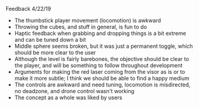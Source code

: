 Feedback 4/22/19

- The thumbstick player movement (locomotion) is awkward
- Throwing the cubes, and stuff in general, is fun to do
- Haptic feedback when grabbing and dropping things is a bit extreme and can be tuned down a bit
- Middle sphere seems broken, but it was just a permanent toggle, which should be more clear to the user
- Although the level is fairly barebones, the objective should be clear to the player, and will be something to follow throughout development
- Arguments for making the red laser coming from the visor as is or to make it more subtle; I think we should be able to find a happy medium
- The controls are awkward and need tuning, locomotion is misdirected, no deadzone, and drone control wasn&#39;t working
- The concept as a whole was liked by users
